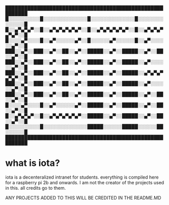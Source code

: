 █████████████████████████████████████████████████████████
█░░░░░░░░░░█░░░░░░░░░░░░░░█░░░░░░░░░░░░░░█░░░░░░░░░░░░░░█
█░░▄▀▄▀▄▀░░█░░▄▀▄▀▄▀▄▀▄▀░░█░░▄▀▄▀▄▀▄▀▄▀░░█░░▄▀▄▀▄▀▄▀▄▀░░█
█░░░░▄▀░░░░█░░▄▀░░░░░░▄▀░░█░░░░░░▄▀░░░░░░█░░▄▀░░░░░░▄▀░░█
███░░▄▀░░███░░▄▀░░██░░▄▀░░█████░░▄▀░░█████░░▄▀░░██░░▄▀░░█
███░░▄▀░░███░░▄▀░░██░░▄▀░░█████░░▄▀░░█████░░▄▀░░░░░░▄▀░░█
███░░▄▀░░███░░▄▀░░██░░▄▀░░█████░░▄▀░░█████░░▄▀▄▀▄▀▄▀▄▀░░█
███░░▄▀░░███░░▄▀░░██░░▄▀░░█████░░▄▀░░█████░░▄▀░░░░░░▄▀░░█
███░░▄▀░░███░░▄▀░░██░░▄▀░░█████░░▄▀░░█████░░▄▀░░██░░▄▀░░█
█░░░░▄▀░░░░█░░▄▀░░░░░░▄▀░░█████░░▄▀░░█████░░▄▀░░██░░▄▀░░█
█░░▄▀▄▀▄▀░░█░░▄▀▄▀▄▀▄▀▄▀░░█████░░▄▀░░█████░░▄▀░░██░░▄▀░░█
█░░░░░░░░░░█░░░░░░░░░░░░░░█████░░░░░░█████░░░░░░██░░░░░░█
█████████████████████████████████████████████████████████

# what is iota?
iota is a decenteralized intranet for students. everything is compiled here for a raspberry pi 2b and onwards. I am not the creator of the projects used in this. all credits go to them. 

 ANY PROJECTS ADDED TO THIS WILL BE CREDITED IN THE README.MD
